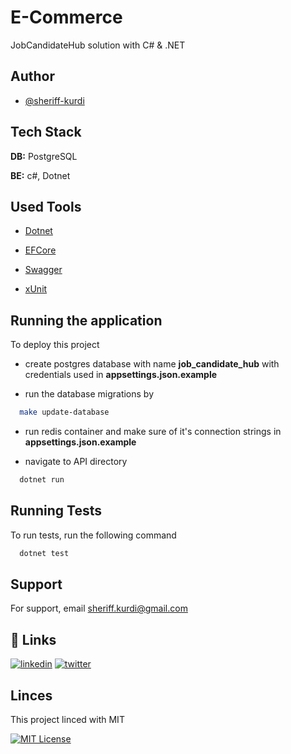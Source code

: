# E-Commerce
JobCandidateHub solution with C# &amp; .NET 



## Author

- [@sheriff-kurdi](https://www.github.com/sheriff-kurdi)



## Tech Stack

**DB:** PostgreSQL

**BE:** c#, Dotnet



## Used Tools

- [Dotnet](https://dotnet.microsoft.com/en-us/)

- [EFCore](https://learn.microsoft.com/en-us/ef/core/)

- [Swagger](https://github.com/swaggo/swag)

- [xUnit](https://xunit.net/)



## Running the application

To deploy this project

- create postgres database with name **job_candidate_hub**
    with credentials used in **appsettings.json.example**

- run the database migrations by
```bash
  make update-database
```
- run redis container and make sure of it's connection strings in **appsettings.json.example**
    
- navigate to API directory

```bash
  dotnet run
```



## Running Tests

To run tests, run the following command

```bash
  dotnet test
```



## Support

For support, email sheriff.kurdi@gmail.com




## 🔗 Links
[![linkedin](https://img.shields.io/badge/linkedin-0A66C2?style=for-the-badge&logo=linkedin&logoColor=white)](https://www.linkedin.com/in/sheriff-kurdi)
[![twitter](https://img.shields.io/badge/twitter-1DA1F2?style=for-the-badge&logo=twitter&logoColor=white)](https://twitter.com/sheriffKurdi)




## Linces

This project linced with MIT

[![MIT License](https://img.shields.io/badge/License-MIT-green.svg)](https://choosealicense.com/licenses/mit/)